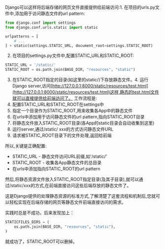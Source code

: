 Django可以这样将后端存储的网页文件直接提供给前端访问:1. 在项目的urls.py文件中,添加用于访问静态文件的url pattern:

```python
from django.conf import settings
from django.conf.urls.static import static

urlpatterns = [
    # ...
] + static(settings.STATIC_URL, document_root=settings.STATIC_ROOT)
```
2. 在项目的settings.py文件中,配置STATIC_URL和STATIC_ROOT:

```python
STATIC_URL = '/static/'
STATIC_ROOT = os.path.join(BASE_DIR, "resources", "static")
```  

3. 在STATIC_ROOT指定的目录(如这里的static/)下存放静态文件。4. 运行Django server,访问[http://127.0.0.1:8000/static/resources/test.html](http://127.0.0.1:8000/static/resources/test.html)这样,静态的test.html文件就可以直接提供给前端访问了。
工作流程是:
1. 配置STATIC_URL和STATIC_ROOT在settings中  
2. 指定一个目录作为STATIC_ROOT,用来收集各App中的静态文件  
3. 在urls中添加用于访问静态文件的url pattern,指向STATIC_ROOT目录   
4. 将静态文件放入STATIC_ROOT目录(各App的static目录会自动收集到这里)  
5. 运行server,通过/static/ xxx的方式访问静态文件URL  
6. 请求被STATIC_ROOT目录下的文件处理,返回给前端 

所以,关键是正确配置:
- STATIC_URL - 静态文件访问URL前缀,如'/static/'  
- STATIC_ROOT - 收集各App静态文件的总目录  
- 在urls中添加指向STATIC_ROOT的url pattern

然后,将静态资源文件放入STATIC_ROOT指定目录(及其子目录),就可以通过/static/xxx的方式,在前端直接访问这些后端存放的静态文件了。

这是Django提供的处理静态资源的标准方式,了解清楚了这套流程和机制后,您就可以轻松实现在后端存储的网页等静态文件前端直接访问的需求。


实践时总是不成功，后来发现加上：
```python
STATICFILES_DIRS = (  
	os.path.join(BASE_DIR, "resources", "static"),  
)
```
就成功了，STATIC_ROOT可以删掉。
